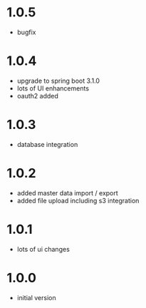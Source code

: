 # 1.0.5
- bugfix

# 1.0.4
- upgrade to spring boot 3.1.0
- lots of UI enhancements
- oauth2 added

# 1.0.3
- database integration

# 1.0.2
- added master data import / export 
- added file upload including s3 integration

# 1.0.1
- lots of ui changes

# 1.0.0
- initial version

